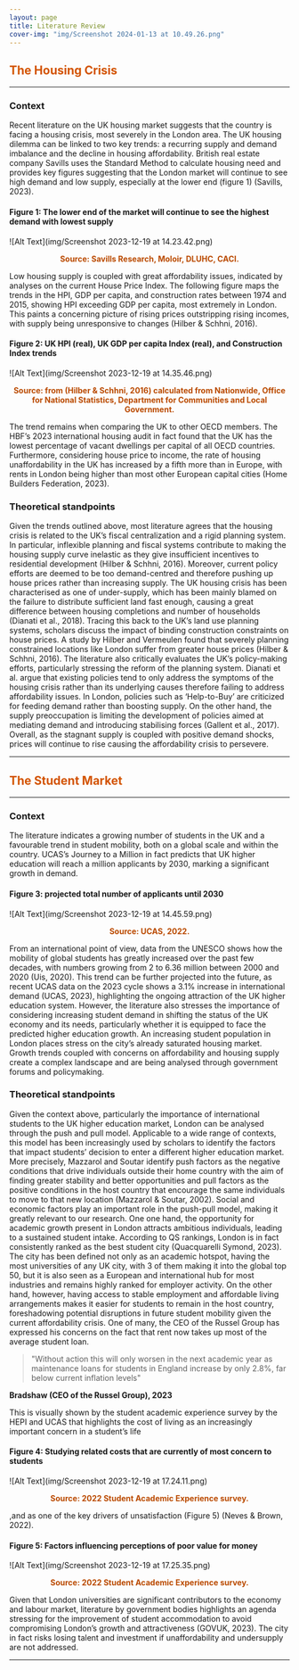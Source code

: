 ```yaml
---
layout: page
title: Literature Review
cover-img: "img/Screenshot 2024-01-13 at 10.49.26.png"
---
```

## <span style="color: #D35400 ;">The Housing Crisis</span>
---
### Context
Recent literature on the UK housing market suggests that the country is facing a housing crisis, most severely in the London area. The UK housing dilemma can be linked to two key trends: a recurring supply and demand imbalance and the decline in housing affordability. British real estate company Savills uses the Standard Method to calculate housing need and provides key figures suggesting that the London market will continue to see high demand and low supply, especially at the lower end (figure 1) (Savills, 2023).

#### Figure 1: The lower end of the market will continue to see the highest demand with lowest supply
![Alt Text](img/Screenshot 2023-12-19 at 14.23.42.png)
<p align="center"><strong><span style="color: #BA4A00;">Source: Savills Research, Moloir, DLUHC, CACI.</span></strong></p>

Low housing supply is coupled with great affordability issues, indicated by analyses on the current House Price Index. The following figure maps the trends in the HPI, GDP per capita, and construction rates between 1974 and 2015, showing HPI exceeding GDP per capita, most extremely in London. This paints a concerning picture of rising prices outstripping rising incomes, with supply being unresponsive to changes (Hilber & Schhni, 2016).

#### Figure 2: UK HPI (real), UK GDP per capita Index (real), and Construction Index trends
![Alt Text](img/Screenshot 2023-12-19 at 14.35.46.png)
<p align="center"><strong><span style="color: #BA4A00;">Source: from (Hilber & Schhni, 2016) calculated from Nationwide, Office for National Statistics, Department for Communities and Local Government.</span></strong></p>


The trend remains when comparing the UK to other OECD members. The HBF’s 2023 international housing audit in fact found that the UK has the lowest percentage of vacant dwellings per capital of all OECD countries. Furthermore, considering house price to income, the rate of housing unaffordability in the UK has increased by a fifth more than in Europe, with rents in London being higher than most other European capital cities (Home Builders Federation, 2023).

### Theoretical standpoints
Given the trends outlined above, most literature agrees that the housing crisis is related to the UK’s fiscal centralization and a rigid planning system. In particular, inflexible planning and fiscal systems contribute to making the housing supply curve inelastic as they give insufficient incentives to residential development (Hilber & Schhni, 2016). Moreover, current policy efforts are deemed to be too demand-centred and therefore pushing up house prices rather than increasing supply.
The UK housing crisis has been characterised as one of under-supply, which has been mainly blamed on the failure to distribute sufficient land fast enough, causing a great difference between housing completions and number of households (Dianati et al., 2018). Tracing this back to the UK’s land use planning systems, scholars discuss the impact of binding construction constraints on house prices. A study by Hilber and Vermeulen found that severely planning constrained locations like London suffer from greater house prices (Hilber & Schhni, 2016). 
The literature also critically evaluates the UK’s policy-making efforts, particularly stressing the reform of the planning system. Dianati et al. argue that existing policies tend to only address the symptoms of the housing crisis rather than its underlying causes therefore failing to address affordability issues. In London, policies such as ‘Help-to-Buy’ are criticized for feeding demand rather than boosting supply. On the other hand, the supply preoccupation is limiting the development of policies aimed at mediating demand and introducing stabilising forces (Gallent et al., 2017). Overall, as the stagnant supply is coupled with positive demand shocks, prices will continue to rise causing the affordability crisis to persevere.

---
## <span style="color: #D35400 ;">The Student Market</span>
---
### Context
The literature indicates a growing number of students in the UK and a favourable trend in student mobility, both on a global scale and within the country. UCAS’s Journey to a Million in fact predicts that UK higher education will reach a million applicants by 2030, marking a significant growth in demand.

#### Figure 3: projected total number of applicants until 2030
![Alt Text](img/Screenshot 2023-12-19 at 14.45.59.png)
<p align="center"><strong><span style="color: #BA4A00;">Source: UCAS, 2022.</span></strong></p>

From an international point of view, data from the UNESCO shows how the mobility of global students has greatly increased over the past few decades, with numbers growing from 2 to 6.36 million between 2000 and 2020 (Uis, 2020). This trend can be further projected into the future, as recent UCAS data on the 2023 cycle shows a 3.1% increase in international demand (UCAS, 2023), highlighting the ongoing attraction of the UK higher education system.
However, the literature also stresses the importance of considering increasing student demand in shifting the status of the UK economy and its needs, particularly whether it is equipped to face the predicted higher education growth. An increasing student population in London places stress on the city’s already saturated housing market. Growth trends coupled with concerns on affordability and housing supply create a complex landscape and are being analysed through government forums and policymaking.

### Theoretical standpoints
Given the context above, particularly the importance of international students to the UK higher education market, London can be analysed through the push and pull model. Applicable to a wide range of contexts, this model has been increasingly used by scholars to identify the factors that impact students’ decision to enter a different higher education market. More precisely, Mazzarol and Soutar identify push factors as the negative conditions that drive individuals outside their home country with the aim of finding greater stability and better opportunities and pull factors as the positive conditions in the host country that encourage the same individuals to move to that new location (Mazzarol & Soutar, 2002).
Social and economic factors play an important role in the push-pull model, making it greatly relevant to our research. One one hand, the opportunity for academic growth present in London attracts ambitious individuals, leading to a sustained student intake. According to QS rankings, London is in fact consistently ranked as the best student city (Quacquarelli Symond, 2023). The city has been defined not only as an academic hotspot, having the most universities of any UK city, with 3 of them making it into the global top 50, but it is also seen as a European and international hub for most industries and remains highly ranked for employer activity. On the other hand, however, having access to stable employment and affordable living arrangements makes it easier for students to remain in the host country, foreshadowing potential disruptions in future student mobility given the current affordability crisis. One of many, the CEO of the Russel Group has expressed his concerns on the fact that rent now takes up most of the average student loan.

> "Without action this will only worsen in the next academic year as maintenance loans for students in England increase by only 2.8%, far below current inflation levels"

**Bradshaw (CEO of the Russel Group), 2023**

This is visually shown by the student academic experience survey by the HEPI and UCAS that highlights the cost of living as an increasingly important concern in a student’s life 

#### Figure 4: Studying related costs that are currently of most concern to students
![Alt Text](img/Screenshot 2023-12-19 at 17.24.11.png)
<p align="center"><strong><span style="color: #BA4A00;">Source: 2022 Student Academic Experience survey.</span></strong></p>

,and as one of the key drivers of unsatisfaction (Figure 5) (Neves & Brown, 2022).

#### Figure 5: Factors influencing perceptions of poor value for money
![Alt Text](img/Screenshot 2023-12-19 at 17.25.35.png)
<p align="center"><strong><span style="color: #BA4A00;">Source: 2022 Student Academic Experience survey.</span></strong></p>

Given that London universities are significant contributors to the economy and labour market, literature by government bodies highlights an agenda stressing for the improvement of student accommodation to avoid compromising London’s growth and attractiveness (GOVUK, 2023). The city in fact risks losing talent and investment if unaffordability and undersupply are not addressed.

---
